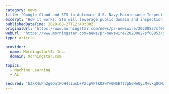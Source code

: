 ```yaml
---
category: news
title: "Google Cloud and STS to Automate U.S. Navy Maintenance Inspections Using AI and ML Technology"
excerpt: "How it works: STS will leverage public domain and inspection drone images to build a high-quality AI/ML model using Google Cloud AutoML, a simple, secure, and flexible ML service that allows ..."
publishedDateTime: 2020-08-27T12:40:00Z
originalUrl: "https://www.morningstar.com/news/pr-newswire/20200827sf08053/google-cloud-and-sts-to-automate-us-navy-maintenance-inspections-using-ai-and-ml-technology"
webUrl: "https://www.morningstar.com/news/pr-newswire/20200827sf08053/google-cloud-and-sts-to-automate-us-navy-maintenance-inspections-using-ai-and-ml-technology"
type: article

provider:
  name: Morningstar%2c Inc.
  domain: morningstar.com

topics:
  - Machine Learning
  - AI

secured: "hZxX4uPh2g0QntPQH4liusL+P2cpVPlkO2wYv0MSETt7pN6HeQyLMvvkqUCMwu3uMkYcA7hQKe0vTWttz1I6NQAtYJK0QvboqEHpa84mrT19+fCNh1d2UWt8SGD+jp+YQ7T5oIUW3bb5BRtV3T/c5a7AWEJE5BLq+poGtbdPoRggX+ITJqgeO3My21MMpA4r9EyAZNiT4PpamBNM49KgywuQ6hWRO5eECqoxhAQPBFs7pnpD4Z2Q7SNaONAKOqDLyLK6Nmct1Fp0GmCEC0Y92eR0gBH7onSASA572yaCz6vW/lxKHmnVc7Ha9lZM/MyAfRXZ+ESMiw+LtN+df+ct1IiTpfnebbG8545ns/r6fe4=;NXBKG397hQh8SpcxoXTZPA=="
---
```


